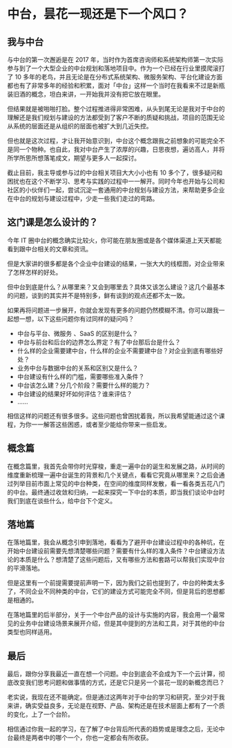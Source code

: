 # 中台，昙花一现还是下一个风口？

## 我与中台

与中台的第一次邂逅是在 2017 年，当时作为首席咨询师和系统架构师第一次实际参与到了一个大型企业的中台规划和落地项目中。作为一个已经在行业里摸爬滚打了 10 多年的老鸟，并且无论是在分布式系统架构、微服务架构、平台化建设方面都也有了非常多年的经验和积累，面对「中台」这样一个当时在我看来不过是新瓶装旧酒的概念，坦白来讲，一开始我并没有把它放在眼里。

但结果就是被啪啪打脸。整个过程推进得非常困难，从头到尾无论是我对于中台的理解还是我们规划与建设的方法都受到了客户不断的质疑和挑战，项目的范围无论从系统的层面还是从组织的层面也被扩大到几近失控。

但也就是这次过程，才让我开始意识到，中台这个概念跟我之前想象的可能完全不是同一个物种。也自此，我对中台产生了浓厚的兴趣，日思夜想，遍访高人，并将所学所思所想落笔成文，期望与更多人一起探讨。

截止目前，我主导或参与过的中台相关项目大大小小也有 10 多个了，很多疑问和困扰也在这个不断学习、思考与实践的过程中一一解开。同时今年也开始与公司和社区的小伙伴们一起，尝试沉淀一套通用的中台规划与建设方法，来帮助更多企业在中台的规划与建设过程中，少走一些我们走过的弯路。

## 这门课是怎么设计的？

今年 IT 圈中台的概念确实比较火，你可能在朋友圈或是各个媒体渠道上天天都能看到跟中台相关的文章和资讯。

但是大家讲的很多都是各个企业中台建设的结果，一张大大的线框图，对企业带来了怎样怎样的好处。

但中台到底是什么？从哪里来？又会到哪里去？具体又该怎么建设？这几个最基本的问题，谈到的其实并不是特别多，鲜有谈到的观点还都不太一致。

如果再将问题进一步展开，你就会发现有更多的问题仍然模糊不清。你可以跟我一起想一想，以下这些问题你有过同样的疑问吗？

- 中台与平台、微服务 、SaaS 的区别是什么？
- 中台与前台和后台的边界怎么界定？有了中台那后台是什么？
- 什么样的企业需要建中台，什么样的企业不需要建中台？对企业到底有哪些好处？
- 业务中台与数据中台的关系和区别又是什么？
- 中台建设有什么样的门槛，需要哪些准入条件？
- 中台该怎么建？分几个阶段？需要什么样的能力？
- 中台建设的结果好坏如何评估？谁来评估？
- ……

相信这样的问题还有很多很多。这些问题也曾困扰着我，所以我希望能通过这个课程，为你一一解答这些困惑，或者至少能给你带来一些启发。

## 概念篇

在概念篇里，我首先会带你时光穿梭，重走一遍中台的诞生和发展之路，从时间的维度重新梳理一遍中台诞生的背景和几个关键点，看看它究竟从哪里来？之后会通过列举目前市面上常见的中台种类，在空间的维度同样发散，看一看各类五花八门的中台。最终通过收敛和归纳，一起来探究一下中台的本质，即当我们谈论中台时我们到底在谈些什么，给中台下个定义。

## 落地篇

在落地篇里，我会从概念引申到落地，看看为了避开中台建设过程中的各种坑，在开始中台建设前需要先想清楚哪些问题？需要有什么样的准入条件？中台建设方法论的本质是什么？想清楚了这些问题后，又有哪些方法和套路可以帮我们实现中台的平滑落地。

但是这里有一个前提需要提前声明一下，因为我们之前也提到了，中台的种类太多了，不同企业不同种类的中台，它们的建设方式可能完全不同，但是背后的思想都是相通的。

在落地篇里的后半部分，关于一个中台产品的设计与实施的内容，我会用一个最常见的业务中台建设场景来展开介绍，但是其中提到的方法和工具，对于其他的中台类型也同样适用。

## 最后

最后，跟你分享我最近一直在想一个问题。中台到底会不会成为下一个云计算，彻底改变我们思考问题和做事情的方式，还是它只是另一个昙花一现的新概念而已？

老实说，我现在还不能确定。但是通过这两年对于中台的学习和研究，至少对于我来讲，确实受益良多，无论是在视野、产品、架构还是在技术层面上都有了一个质的变化，上了一个台阶。

相信通过你我一起的学习，在了解了中台背后所代表的趋势或是理念之后，无论中台最终是两者中的哪个一个，你也一定都会有所收获。


<iframe  height="500px" width="100%" frameborder=0 allowfullscreen="true" :src="$withBase('/ads.html')"></iframe>